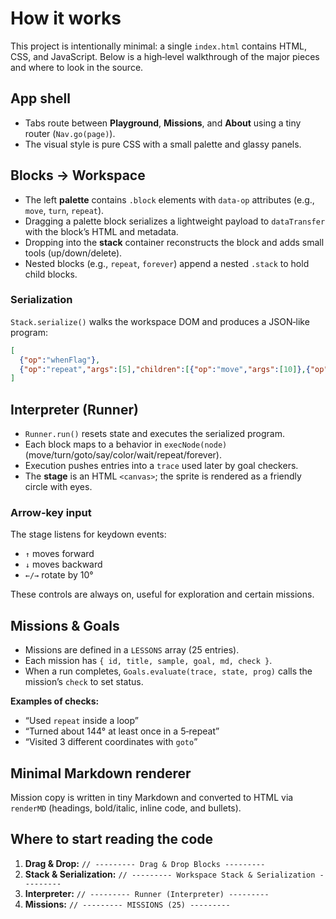 # How it works

This project is intentionally minimal: a single `index.html` contains HTML, CSS, and JavaScript.
Below is a high‑level walkthrough of the major pieces and where to look in the source.

## App shell

- Tabs route between **Playground**, **Missions**, and **About** using a tiny router (`Nav.go(page)`).
- The visual style is pure CSS with a small palette and glassy panels.

## Blocks → Workspace

- The left **palette** contains `.block` elements with `data-op` attributes (e.g., `move`, `turn`, `repeat`).
- Dragging a palette block serializes a lightweight payload to `dataTransfer` with the block’s HTML and metadata.
- Dropping into the **stack** container reconstructs the block and adds small tools (up/down/delete).
- Nested blocks (e.g., `repeat`, `forever`) append a nested `.stack` to hold child blocks.

### Serialization

`Stack.serialize()` walks the workspace DOM and produces a JSON‑like program:

```json
[
  {"op":"whenFlag"},
  {"op":"repeat","args":[5],"children":[{"op":"move","args":[10]},{"op":"turn","args":[15]}]}
]
```

## Interpreter (Runner)

- `Runner.run()` resets state and executes the serialized program.
- Each block maps to a behavior in `execNode(node)` (move/turn/goto/say/color/wait/repeat/forever).
- Execution pushes entries into a `trace` used later by goal checkers.
- The **stage** is an HTML `<canvas>`; the sprite is rendered as a friendly circle with eyes.

### Arrow‑key input

The stage listens for keydown events:

- `↑` moves forward
- `↓` moves backward
- `←/→` rotate by 10°

These controls are always on, useful for exploration and certain missions.

## Missions & Goals

- Missions are defined in a `LESSONS` array (25 entries).
- Each mission has `{ id, title, sample, goal, md, check }`.
- When a run completes, `Goals.evaluate(trace, state, prog)` calls the mission’s `check` to set status.

**Examples of checks:**

- “Used `repeat` inside a loop”
- “Turned about 144° at least once in a 5‑repeat”
- “Visited 3 different coordinates with `goto`”

## Minimal Markdown renderer

Mission copy is written in tiny Markdown and converted to HTML via `renderMD` (headings, bold/italic, inline code, and bullets).

## Where to start reading the code

1. **Drag & Drop:** `// --------- Drag & Drop Blocks ---------`
2. **Stack & Serialization:** `// --------- Workspace Stack & Serialization ---------`
3. **Interpreter:** `// --------- Runner (Interpreter) ---------`
4. **Missions:** `// --------- MISSIONS (25) ---------`